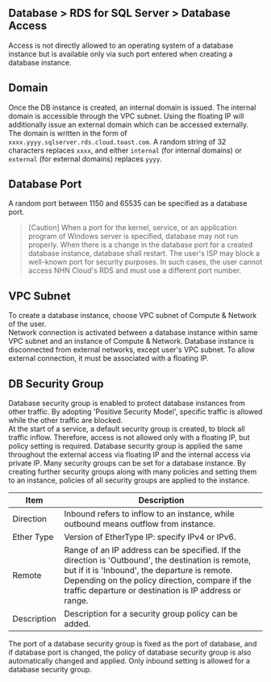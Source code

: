 ## Database > RDS for SQL Server > Database Access 

Access is not directly allowed to an operating system of a database instance but is available only via such port entered when creating a database instance.

## Domain

Once the DB instance is created, an internal domain is issued. The internal domain is accessible through the VPC subnet. Using the floating IP will additionally issue an external domain which can be accessed externally. The domain is written in the form of `xxxx.yyyy.sqlserver.rds.cloud.toast.com`. A random string of 32 characters replaces `xxxx`, and either `internal` (for internal domains) or `external` (for external domains) replaces `yyyy`.

## Database Port 

A random port between 1150 and 65535 can be specified as a database port.  

> [Caution]
> When a port for the kernel, service, or an application program of Windows server is specified, database may not run properly. 
> When there is a change in the database port for a created database instance, database shall restart. 
> The user's ISP may block a well-known port for security purposes. In such cases, the user cannot access NHN Cloud's RDS and must use a different port number.

## VPC Subnet 

To create a database instance, choose VPC subnet of Compute & Network of the user.  
Network connection is activated between a database instance within same VPC subnet and an instance of Compute & Network. 
Database instance is disconnected from external networks, except user's VPC subnet. To allow external connection, it must be associated with a floating IP.  

## DB Security Group 

Database security group is enabled to protect database instances from other traffic. By adopting 'Positive Security Model', specific traffic is allowed while the other traffic are blocked.  
At the start of a service, a default security group is created, to block all traffic inflow. Therefore, access is not allowed only with a floating IP, but policy setting is required. 
Database security group is applied the same throughout the external access via floating IP and the internal access via private IP. 
Many security groups can be set for a database instance. By creating further security groups along with many policies and setting them to an instance, policies of all security groups are applied to the instance.   

| Item        | Description                                                         |
| ----------- | ------------------------------------------------------------ |
| Direction        | Inbound refers to inflow to an instance, while outbound means outflow from instance.  |
| Ether Type  | Version of EtherType IP: specify IPv4 or IPv6.  |
| Remote        | Range of an IP address can be specified. If the direction is 'Outbound', the destination is remote, but if it is 'Inbound', the departure is remote. <br> Depending on the policy direction, compare if the traffic departure or destination is IP address or range.  |
| Description        | Description for a security group policy can be added.  |

The port of a database security group is fixed as the port of database, and if database port is changed, the policy of database security group is also automatically changed and applied. 
Only inbound setting is allowed for a database security group. 
